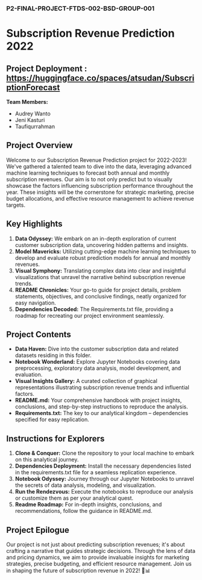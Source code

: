 ### P2-FINAL-PROJECT-FTDS-002-BSD-GROUP-001
# Subscription Revenue Prediction 2022

## Project Deployment : https://huggingface.co/spaces/atsudan/SubscriptionForecast

**Team Members:**
- Audrey Wanto
- Jeni Kasturi
- Taufiqurrahman

## Project Overview
Welcome to our Subscription Revenue Prediction project for 2022-2023! We've gathered a talented team to dive into the data, leveraging advanced machine learning techniques to forecast both annual and monthly subscription revenues. Our aim is to not only predict but to visually showcase the factors influencing subscription performance throughout the year. These insights will be the cornerstone for strategic marketing, precise budget allocations, and effective resource management to achieve revenue targets.

## Key Highlights
1. **Data Odyssey:** We embark on an in-depth exploration of current customer subscription data, uncovering hidden patterns and insights.
2. **Model Mavericks:** Utilizing cutting-edge machine learning techniques to develop and evaluate robust prediction models for annual and monthly revenues.
3. **Visual Symphony:** Translating complex data into clear and insightful visualizations that unravel the narrative behind subscription revenue trends.
4. **README Chronicles:** Your go-to guide for project details, problem statements, objectives, and conclusive findings, neatly organized for easy navigation.
5. **Dependencies Decoded:** The Requirements.txt file, providing a roadmap for recreating our project environment seamlessly.

## Project Contents
- **Data Haven:** Dive into the customer subscription data and related datasets residing in this folder.
- **Notebook Wonderland:** Explore Jupyter Notebooks covering data preprocessing, exploratory data analysis, model development, and evaluation.
- **Visual Insights Gallery:** A curated collection of graphical representations illustrating subscription revenue trends and influential factors.
- **README.md:** Your comprehensive handbook with project insights, conclusions, and step-by-step instructions to reproduce the analysis.
- **Requirements.txt:** The key to our analytical kingdom – dependencies specified for easy replication.

## Instructions for Explorers
1. **Clone & Conquer:** Clone the repository to your local machine to embark on this analytical journey.
2. **Dependencies Deployment:** Install the necessary dependencies listed in the requirements.txt file for a seamless replication experience.
3. **Notebook Odyssey:** Journey through our Jupyter Notebooks to unravel the secrets of data analysis, modeling, and visualization.
4. **Run the Rendezvous:** Execute the notebooks to reproduce our analysis or customize them as per your analytical quest.
5. **Readme Roadmap:** For in-depth insights, conclusions, and recommendations, follow the guidance in README.md.

## Project Epilogue
Our project is not just about predicting subscription revenues; it's about crafting a narrative that guides strategic decisions. Through the lens of data and pricing dynamics, we aim to provide invaluable insights for marketing strategies, precise budgeting, and efficient resource management. Join us in shaping the future of subscription revenue in 2022! 🚀📊
